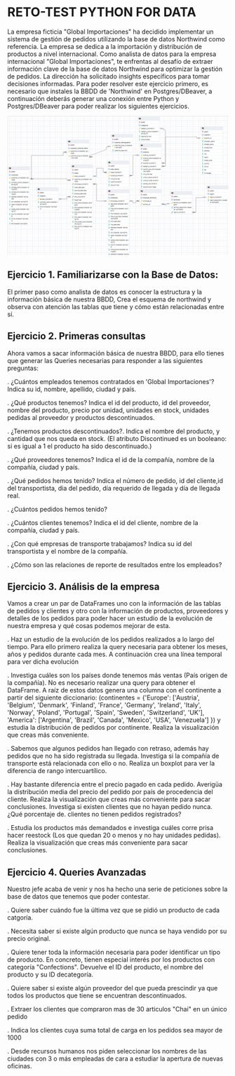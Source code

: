 # RETO-TEST PYTHON FOR DATA

La empresa ficticia "Global Importaciones" ha decidido implementar un sistema de gestión de pedidos utilizando la base de datos Northwind como referencia. La empresa se dedica a la importación y distribución de productos a nivel internacional. Como analista de datos para la empresa internacional "Global Importaciones", te enfrentas al desafío de extraer información clave de la base de
datos Northwind para optimizar la gestión de pedidos. La dirección ha solicitado insights específicos para tomar decisiones informadas. Para poder resolver este ejercicio primero, es necesario que instales la BBDD de 'Northwind' en Postgres/DBeaver, a continuación deberás generar una conexión entre Python y Postgres/DBeaver para poder realizar los siguientes ejercicios.

![header_photo](https://github.com/CarlEstP/python_data/blob/main/modelo.PNG)


## Ejercicio 1. Familiarizarse con la Base de Datos:

El primer paso como analista de datos es conocer la estructura y la información básica de nuestra BBDD, Crea el esquema de northwind y observa con atención las tablas que tiene y cómo están relacionadas entre sí.

## Ejercicio 2. Primeras consultas

Ahora vamos a sacar información básica de nuestra BBDD, para ello tienes que generar las Queries necesarias para responder a las siguientes preguntas:

. ¿Cuántos empleados tenemos contratados en 'Global Importaciones'? Indica su id, nombre, apellido, ciudad y país.

. ¿Qué productos tenemos? Indica el id del producto, id del proveedor, nombre del producto, precio por unidad, unidades en stock, unidades pedidas al proveedor y productos descontinuados.

. ¿Tenemos productos descontinuados?. Indica el nombre del producto, y cantidad que nos queda en stock. (El atributo Discontinued es un booleano: si es igual a 1 el producto ha sido descontinuado.)

. ¿Qué proveedores tenemos? Indica el id de la compañía, nombre de la compañía, ciudad y país.

. ¿Qué pedidos hemos tenido? Indica el número de pedido, id del cliente,id del transportista, dia del pedido, día requerido de llegada y día de llegada real.

. ¿Cuántos pedidos hemos tenido?

. ¿Cuántos clientes tenemos? Indica el id del cliente, nombre de la compañía, ciudad y país.

. ¿Con qué empresas de transporte trabajamos? Indica su id del transportista y el nombre de la compañía.

. ¿Cómo son las relaciones de reporte de resultados entre los empleados?

## Ejercicio 3. Análisis de la empresa

Vamos a crear un par de DataFrames uno con la información de las tablas de pedidos y clientes y otro con la información de productos, proveedores y detalles de los pedidos para poder hacer un estudio de la evolución de nuestra empresa y qué cosas podemos mejorar de esta.

. Haz un estudio de la evolución de los pedidos realizados a lo largo del tiempo. Para ello primero realiza la query necesaria para obtener los meses, años y pedidos durante cada mes. A continuación crea una línea temporal para ver dicha evolución

. Investiga cuáles son los países donde tenemos más ventas (País origen de la compañía). No es necesario realizar una query para obtener el DataFrame. A raíz de estos datos genera una columna con el continente a partir del siguiente diccionario:
(continentes = {'Europe': ['Austria', 'Belgium', 'Denmark', 'Finland', 'France', 'Germany', 'Ireland', 'Italy', 'Norway', 'Poland', 'Portugal', 'Spain', 'Sweden', 'Switzerland', 'UK'], 'America': ['Argentina', 'Brazil', 'Canada', 'Mexico', 'USA', 'Venezuela'] }) y estudia la distribución de pedidos por continente. Realiza la visualización que creas más conveniente.

. Sabemos que algunos pedidos han llegado con retraso, además hay pedidos que no ha sido registrada su llegada. Investiga si la compañía de transporte está relacionada con ello o no. Realiza un boxplot para ver la diferencia de rango intercuartílico.

. Hay bastante diferencia entre el precio pagado en cada pedido. Averigüa la distribución media del precio del pedido por país de procedencia del cliente. Realiza la visualización que creas más conveniente para sacar conclusiones. Investiga si existen clientes que no hayan pedido nunca. ¿Qué porcentaje de. clientes no tienen pedidos registrados?

. Estudia los productos más demandados e investiga cuáles corre prisa hacer reestock (Los que quedan 20 o menos y no hay unidades pedidas). Realiza la visualización que creas más conveniente para sacar conclusiones.

## Ejercicio 4. Queries Avanzadas

Nuestro jefe acaba de venir y nos ha hecho una serie de peticiones sobre la base de datos que tenemos que poder contestar.

. Quiere saber cuándo fue la última vez que se pidió un producto de cada catgoría.

. Necesita saber si existe algún producto que nunca se haya vendido por su precio original.

. Quiere tener toda la información necesaria para poder identificar un tipo de producto. En concreto, tienen especial interés por los productos con categoría "Confections". Devuelve el ID del producto, el nombre del producto y su ID decategoría.

. Quiere saber si existe algún proveedor del que pueda prescindir ya que todos los productos que tiene se encuentran descontinuados.

. Extraer los clientes que compraron mas de 30 articulos "Chai" en un único pedido

. Indica los clientes cuya suma total de carga en los pedidos sea mayor de 1000

. Desde recursos humanos nos piden seleccionar los nombres de las ciudades con 3 o más empleadas de cara a estudiar la apertura de nuevas oficinas.

